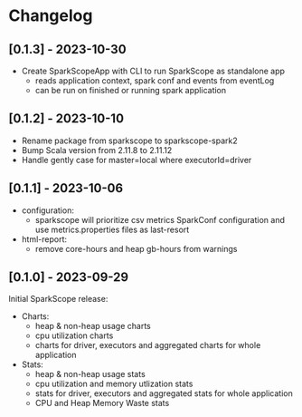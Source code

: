 # Changelog

## [0.1.3] - 2023-10-30
- Create SparkScopeApp with CLI to run SparkScope as standalone app 
  - reads application context, spark conf and events from eventLog  
  - can be run on finished or running spark application

## [0.1.2] - 2023-10-10
- Rename package from sparkscope to sparkscope-spark2
- Bump Scala version from 2.11.8 to 2.11.12
- Handle gently case for master=local where executorId=driver

## [0.1.1] - 2023-10-06
- configuration:
  - sparkscope will prioritize csv metrics SparkConf configuration and use metrics.properties files as last-resort
- html-report:
  - remove core-hours and heap gb-hours from warnings

## [0.1.0] - 2023-09-29
Initial SparkScope release:
- Charts:
  - heap & non-heap usage charts
  - cpu utilization charts
  - charts for driver, executors and aggregated charts for whole application
- Stats:
  - heap & non-heap usage stats
  - cpu utilization and memory utlization stats
  - stats for driver, executors and aggregated stats for whole application
  - CPU and Heap Memory Waste stats